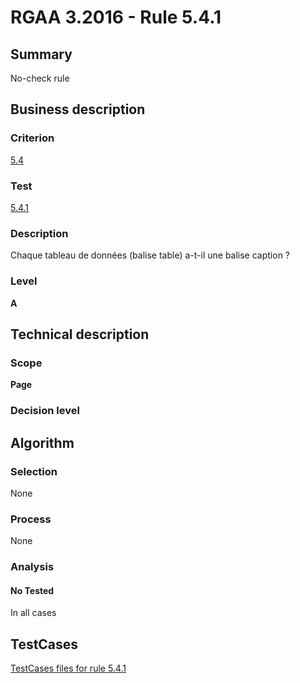 # RGAA 3.2016 - Rule 5.4.1

## Summary
No-check rule


## Business description

### Criterion
[5.4](http://references.modernisation.gouv.fr/rgaa-accessibilite/criteres.html#crit-5-4)

### Test
[5.4.1](http://references.modernisation.gouv.fr/rgaa-accessibilite/criteres.html#test-5-4-1)

### Description
Chaque tableau de données (balise table) a-t-il une balise caption ?

### Level
**A**


## Technical description

### Scope
**Page**

### Decision level


## Algorithm

### Selection
None

### Process
None

### Analysis

#### No Tested
In all cases


##  TestCases

[TestCases files for rule 5.4.1](https://github.com/Asqatasun/Asqatasun/tree/RGAA_3.2016/rules/rules-rgaa3.2016/src/test/resources/testcases/rgaa32016/Rgaa32016Rule050401/)


